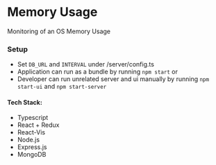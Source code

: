 # Memory Usage
Monitoring of an OS Memory Usage

### Setup
* Set `DB_URL` and `INTERVAL` under /server/config.ts
* Application can run as a bundle by running `npm start` or
* Developer can run unrelated server and ui manually by running `npm start-ui` and `npm start-server`

#### Tech Stack:
  - Typescript
  - React + Redux
  - React-Vis
  - Node.js
  - Express.js
  - MongoDB
